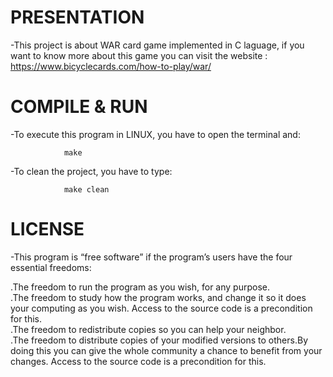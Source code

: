 # PRESENTATION

-This project is about WAR card game implemented in C laguage, if you want to know more about this game
you can visit the website : https://www.bicyclecards.com/how-to-play/war/

# COMPILE & RUN

-To execute this program in LINUX, you have to open the terminal and:

				make

-To clean the project, you have to type:

				make clean


# LICENSE

-This program is “free software” if the program’s users have the four essential freedoms:

.The freedom to run the program as you wish, for any purpose.<br />
.The freedom to study how the program works, and change it so it does your computing as you wish. Access to the source code is a precondition for this.<br />
.The freedom to redistribute copies so you can help your neighbor.<br />
.The freedom to distribute copies of your modified versions to others.By doing this you can give the whole community a chance to benefit from your changes. Access to the source code is a precondition for this.<br />
